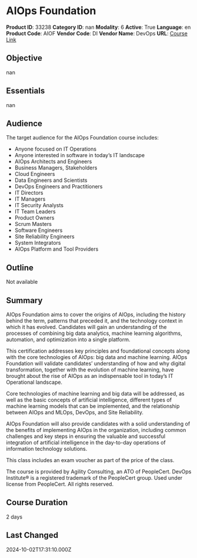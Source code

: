 # AIOps Foundation

**Product ID**: 33238
**Category ID**: nan
**Modality**: 6
**Active**: True
**Language**: en
**Product Code**: AIOF
**Vendor Code**: DI
**Vendor Name**: DevOps
**URL**: [Course Link](https://www.fastlaneus.com/course/devops-aiof)

## Objective
nan

## Essentials
nan

## Audience
The target audience for the AIOps Foundation course includes:



- Anyone focused on IT Operations ​
- Anyone interested in software in today’s IT landscape ​
- AIOps Architects and Engineers​
- Business Managers, Stakeholders​
- Cloud Engineers​
- Data Engineers and Scientists​
- DevOps Engineers and Practitioners
- IT Directors​
- IT Managers ​
- IT Security Analysts​
- IT Team Leaders ​
- Product Owners ​
- Scrum Masters ​
- Software Engineers ​
- Site Reliability Engineers ​
- System Integrators ​
- AIOps Platform and Tool Providers

## Outline
Not available

## Summary
AIOps Foundation aims to cover the origins of AIOps, including the history behind the term, patterns that preceded it, and the technology context in which it has evolved. Candidates will gain an understanding of the processes of combining big data analytics, machine learning algorithms, automation, and optimization into a single platform.  

This certification addresses key principles and foundational concepts along with the core technologies of AIOps: big data and machine learning. AIOps Foundation will validate candidates’ understanding of how and why digital transformation, together with the evolution of machine learning, have brought about the rise of AIOps as an indispensable tool in today’s IT Operational landscape. 

Core technologies of machine learning and big data will be addressed, as well as the basic concepts of artificial intelligence, different types of machine learning models that can be implemented, and the relationship between AIOps and MLOps, DevOps, and Site Reliability. 

 AIOps Foundation will also provide candidates with a solid understanding of the benefits of implementing AIOps in the organization, including common challenges and key steps in ensuring the valuable and successful integration of artificial intelligence in the day-to-day operations of information technology solutions.

This class includes an exam voucher as part of the price of the class.

The course is provided by Agility Consulting, an ATO of PeopleCert. DevOps Institute® is a registered trademark of the PeopleCert group. Used under license from PeopleCert. All rights reserved.

## Course Duration
2 days

## Last Changed
2024-10-02T17:31:10.000Z

